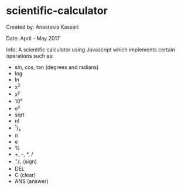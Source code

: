 # scientific-calculator

  Created by: Anastasia Kassari
  
  Date: April - May 2017
  
  Info: A scientific calculator using Javascript which implements certain operations such as:
  - sin, cos, tan (degrees and radians)
  - log
  - ln
  - x<sup>2</sup>
  - x<sup>y</sup>
  - 10<sup>x</sup>
  - e<sup>x</sup>
  - sqrt
  - n!
  - <sup>1</sup>/<sub>x</sub>
  - π
  - e
  - %
  - +, -, *, /
  - <sup>+</sup>/<sub>-</sub> (sign)
  - DEL 
  - C (clear)
  - ANS (answer)
